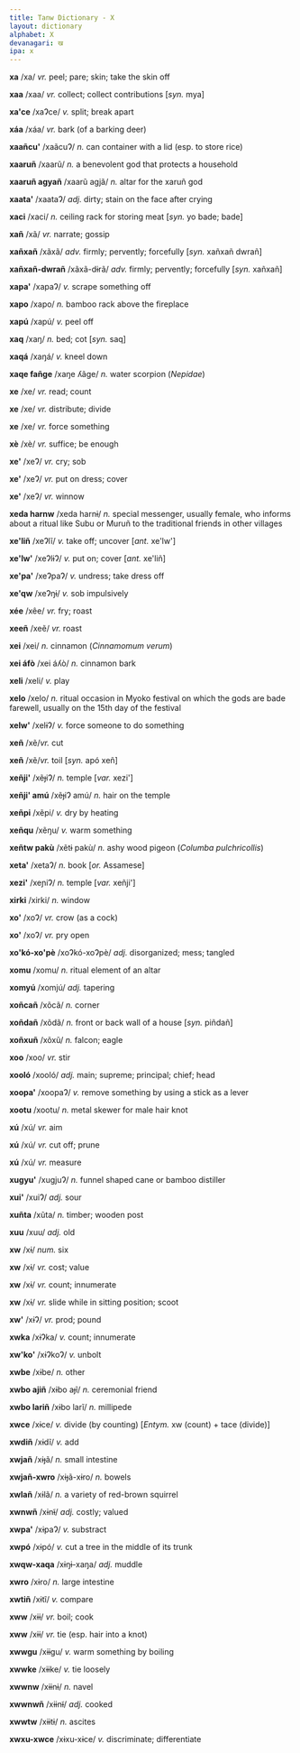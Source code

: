 ```yaml
---
title: Tanw Dictionary - X
layout: dictionary
alphabet: X
devanagari: ख
ipa: x
---
```


__xa__	/xa/ _vr._	peel; pare; skin; take the skin off		


__xaa__	/xaa/ _vr._	collect; collect contributions	[_syn._	mya]


__xa'ce__	/xaɁce/ _v._	split; break apart		


__xáa__	/xáa/ _vr._	bark (of a barking deer)		


__xaañcu'__	/xaãcuɁ/ _n._	can container with a lid (esp. to store rice)


__xaaruñ__	/xaarũ/ _n._	a benevolent god that protects a household		


__xaaruñ agyañ__	/xaarũ agjã/ _n._	altar for the xaruñ god		


__xaata'__ /xaataɁ/	_adj._	dirty; stain on the face after crying		


__xaci__	/xaci/ _n._	ceiling rack for storing meat	[_syn._	yo bade; bade]


__xañ__	/xã/ _vr._	narrate; gossip		


__xañxañ__ /xãxã/	_adv._	firmly; pervently; forcefully	[_syn._	xañxañ dwrañ]


__xañxañ-dwrañ__	/xãxã-dɨrã/ _adv._	firmly; pervently; forcefully	[_syn._	xañxañ]


__xapa'__ /xapaɁ/	_v._	scrape something off		


__xapo__	/xapo/ _n._	bamboo rack above the fireplace		


__xapú__	/xapú/ _v._	peel off		


__xaq__	/xaŋ/ _n._	bed; cot	[_syn._	saq]


__xaqá__	/xaŋá/ _v._	kneel down		


__xaqe fañge__	/xaŋe ʎãge/ _n._	water scorpion (_Nepidae_)		


__xe__	/xe/ _vr._	read; count		


__xe__	/xe/ _vr._	distribute; divide		


__xe__	/xe/ _vr._	force something		


__xè__	/xè/ _vr._	suffice; be enough		


__xe'__	/xeɁ/ _vr._	cry; sob		


__xe'__	/xeɁ/ _vr._	put on dress; cover		


__xe'__	/xeɁ/ _vr._	winnow		


__xeda harnw__	/xeda harnɨ/ _n._	special messenger, usually female, who informs about a ritual like Subu or Muruñ to the traditional friends in other villages		


__xe'liñ__	/xeɁlĩ/ _v._	take off; uncover	[_ant._	xe'lw']


__xe'lw'__	/xeɁlɨɁ/ _v._	put on; cover	[_ant._	xe'liñ]


__xe'pa'__	/xeɁpaɁ/ _v._	undress; take dress off		


__xe'qw__	/xeɁŋɨ/ _v._	sob impulsively		


__xée__	/xêe/ _vr._	fry; roast		


__xeeñ__	/xeẽ/ _vr._	roast		


__xei__	/xei/ _n._	cinnamon (_Cinnamomum verum_)		


__xei áfò__	/xei áʎò/ _n._	cinnamon bark		


__xeli__	/xeli/ _v._	play		


__xelo__	/xelo/ _n._	ritual occasion in Myoko festival on which the gods are bade farewell, usually on the 15th day of the festival		


__xelw'__	/xelɨɁ/ _v._	force someone to do something		


__xeñ__	/xẽ/_vr._	cut		


__xeñ__	/xẽ/_vr._	toil	[_syn._	apó xeñ]


__xeñji'__	/xẽɟiɁ/ _n._	temple	[_var._	xezi']


__xeñji' amú__	/xẽɟiɁ amú/ _n._	hair on the temple		


__xeñpi__	/xẽpi/ _v._	dry by heating		


__xeñqu__	/xẽŋu/ _v._	warm something		


__xeñtw pakù__	/xẽtɨ pakù/ _n._	ashy wood pigeon (_Columba pulchricollis_)		


__xeta'__	/xetaɁ/ _n._	book	[_or._	Assamese]


__xezi'__	/xeɲiɁ/ _n._	temple	[_var._	xeñji']


__xirki__	/xirki/ _n._	window		


__xo'__	/xoɁ/ _vr._	crow (as a cock)		


__xo'__	/xoɁ/ _vr._	pry open		


__xo'kó-xo'pè__	/xoɁkó-xoɁpè/ _adj._	disorganized; mess; tangled		


__xomu__	/xomu/ _n._	ritual element of an altar		


__xomyú__	/xomjú/ _adj._	tapering		


__xoñcañ__	/xõcã/ _n._	corner		


__xoñdañ__	/xõdã/ _n._	front or back wall of a house	[_syn._	piñdañ]


__xoñxuñ__	/xõxũ/ _n._	falcon; eagle		


__xoo__	/xoo/ _vr._	stir		


__xooló__	/xooló/ _adj._	main; supreme; principal; chief; head		


__xoopa'__	/xoopaɁ/ _v._	remove something by using a stick as a lever		


__xootu__	/xootu/ _n._	metal skewer for male hair knot		


__xú__	/xú/ _vr._	aim		


__xú__	/xú/ _vr._	cut off; prune		


__xú__	/xú/ _vr._	measure		


__xugyu'__	/xugjuɁ/ _n._	funnel shaped cane or bamboo distiller		


__xui'__	/xuiɁ/ _adj._	sour		


__xuñta__	/xũta/ _n._	timber; wooden post


__xuu__	/xuu/ _adj._	old


__xw__	/xɨ/ _num._	six


__xw__	/xɨ/ _vr._	cost; value


__xw__	/xɨ/ _vr._	count; innumerate


__xw__	/xɨ/ _vr._	slide while in sitting position; scoot


__xw'__	/xɨɁ/ _vr._	prod; pound


__xwka__	/xɨɁka/ _v._	count; innumerate


__xw'ko'__ /xɨɁkoɁ/	_v._	unbolt


__xwbe__	/xɨbe/ _n._	other


__xwbo ajiñ__	/xɨbo aɟĩ/ _n._	ceremonial friend


__xwbo lariñ__	/xɨbo larĩ/ _n._	millipede


__xwce__ /xɨce/	_v._	divide (by counting) [_Entym._ xw (count) + tace (divide)]


__xwdiñ__	/xɨdĩ/ _v._	add


__xwjañ__	/xɨɟã/ _n._	small intestine


__xwjañ-xwro__	/xɨɟã-xɨro/ _n._	bowels


__xwlañ__	/xɨlã/ _n._	a variety of red-brown squirrel


__xwnwñ__	/xɨnɨ̃/ _adj._	costly; valued


__xwpa'__	/xɨpaɁ/ _v._	substract


__xwpó__	/xɨpó/ _v._	cut a tree in the middle of its trunk


__xwqw-xaqa__	/xɨŋɨ-xaŋa/ _adj._	muddle


__xwro__	/xɨro/ _n._	large intestine


__xwtiñ__	/xɨtĩ/ _v._	compare


__xww__	/xɨɨ/ _vr._	boil; cook


__xww__	/xɨɨ/ _vr._	tie (esp. hair into a knot)


__xwwgu__	/xɨɨgu/ _v._	warm something by boiling


__xwwke__	/xɨɨke/ _v._	tie loosely


__xwwnw__	/xɨɨnɨ/ _n._	navel


__xwwnwñ__	/xɨɨnɨ̃/ _adj._	cooked


__xwwtw__	/xɨɨtɨ/ _n._	ascites


__xwxu-xwce__	/xɨxu-xɨce/ _v._	discriminate; differentiate
